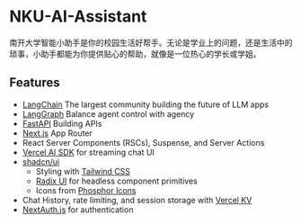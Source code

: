 # NKU-AI-Assistant

南开大学智能小助手是你的校园生活好帮手。无论是学业上的问题，还是生活中的琐事，小助手都能为你提供贴心的帮助，就像是一位热心的学长或学姐。

## Features

- [LangChain](https://www.langchain.com/) The largest community building the future of LLM apps
- [LangGraph](https://www.langchain.com/langgraph) Balance agent control with agency
- [FastAPI](https://fastapi.tiangolo.com/) Building APIs
- [Next.js](https://nextjs.org) App Router
- React Server Components (RSCs), Suspense, and Server Actions
- [Vercel AI SDK](https://sdk.vercel.ai/docs) for streaming chat UI
- [shadcn/ui](https://ui.shadcn.com)
  - Styling with [Tailwind CSS](https://tailwindcss.com)
  - [Radix UI](https://radix-ui.com) for headless component primitives
  - Icons from [Phosphor Icons](https://phosphoricons.com)
- Chat History, rate limiting, and session storage with [Vercel KV](https://vercel.com/storage/kv)
- [NextAuth.js](https://github.com/nextauthjs/next-auth) for authentication

